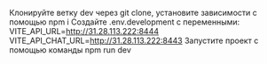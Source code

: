 Клонируйте ветку dev через git clone, установите зависимости с помощью npm i Создайте .env.development с переменными: VITE_API_URL=http://31.28.113.222:8444 VITE_API_CHAT_URL=http://31.28.113.222:8443 Запустите проект с помощью команды npm run dev
